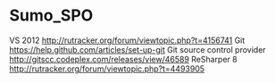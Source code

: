 Sumo_SPO
========
VS 2012 http://rutracker.org/forum/viewtopic.php?t=4156741
Git https://help.github.com/articles/set-up-git
Git source control provider http://gitscc.codeplex.com/releases/view/46589
ReSharper 8 http://rutracker.org/forum/viewtopic.php?t=4493905
